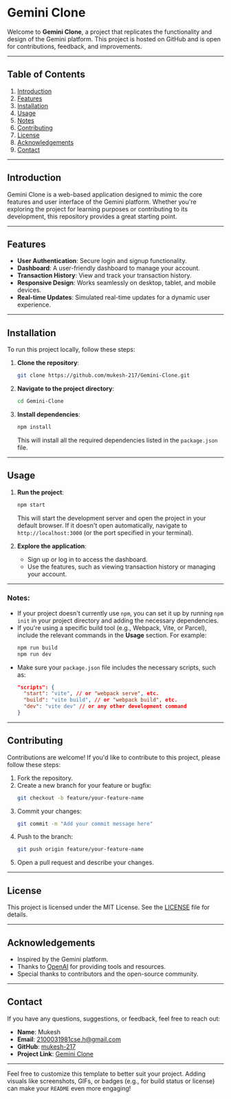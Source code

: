 # Gemini Clone

Welcome to **Gemini Clone**, a project that replicates the functionality and design of the Gemini platform. This project is hosted on GitHub and is open for contributions, feedback, and improvements.

---

## Table of Contents
1. [Introduction](#introduction)
2. [Features](#features)
3. [Installation](#installation)
4. [Usage](#usage)
5. [Notes](#notes)
6. [Contributing](#contributing)
7. [License](#license)
8. [Acknowledgements](#acknowledgements)
9. [Contact](#contact)

---

## Introduction

Gemini Clone is a web-based application designed to mimic the core features and user interface of the Gemini platform. Whether you're exploring the project for learning purposes or contributing to its development, this repository provides a great starting point.

---

## Features

- **User Authentication**: Secure login and signup functionality.
- **Dashboard**: A user-friendly dashboard to manage your account.
- **Transaction History**: View and track your transaction history.
- **Responsive Design**: Works seamlessly on desktop, tablet, and mobile devices.
- **Real-time Updates**: Simulated real-time updates for a dynamic user experience.

---

## Installation

To run this project locally, follow these steps:

1. **Clone the repository**:
   ```bash
   git clone https://github.com/mukesh-217/Gemini-Clone.git
   ```
2. **Navigate to the project directory**:
   ```bash
   cd Gemini-Clone
   ```
3. **Install dependencies**:
   ```bash
   npm install
   ```
   This will install all the required dependencies listed in the `package.json` file.

---

## Usage

1. **Run the project**:
   ```bash
   npm start
   ```
   This will start the development server and open the project in your default browser. If it doesn't open automatically, navigate to `http://localhost:3000` (or the port specified in your terminal).

2. **Explore the application**:
   - Sign up or log in to access the dashboard.
   - Use the features, such as viewing transaction history or managing your account.

---

### Notes:
- If your project doesn't currently use `npm`, you can set it up by running `npm init` in your project directory and adding the necessary dependencies.
- If you're using a specific build tool (e.g., Webpack, Vite, or Parcel), include the relevant commands in the **Usage** section. For example:
  ```bash
  npm run build
  npm run dev
  ```
- Make sure your `package.json` file includes the necessary scripts, such as:
  ```json
  "scripts": {
    "start": "vite", // or "webpack serve", etc.
    "build": "vite build", // or "webpack build", etc.
    "dev": "vite dev" // or any other development command
  }
  ```

---

## Contributing

Contributions are welcome! If you'd like to contribute to this project, please follow these steps:

1. Fork the repository.
2. Create a new branch for your feature or bugfix:
   ```bash
   git checkout -b feature/your-feature-name
   ```
3. Commit your changes:
   ```bash
   git commit -m "Add your commit message here"
   ```
4. Push to the branch:
   ```bash
   git push origin feature/your-feature-name
   ```
5. Open a pull request and describe your changes.

---

## License

This project is licensed under the MIT License. See the [LICENSE](LICENSE) file for details.

---

## Acknowledgements

- Inspired by the Gemini platform.
- Thanks to [OpenAI](https://openai.com) for providing tools and resources.
- Special thanks to contributors and the open-source community.

---

## Contact

If you have any questions, suggestions, or feedback, feel free to reach out:

- **Name**: Mukesh  
- **Email**: 2100031981cse.h@gmail.com  
- **GitHub**: [mukesh-217](https://github.com/mukesh-217)  
- **Project Link**: [Gemini Clone](https://mukesh-217.github.io/Gemini-Clone/)

---

Feel free to customize this template to better suit your project. Adding visuals like screenshots, GIFs, or badges (e.g., for build status or license) can make your `README` even more engaging!
